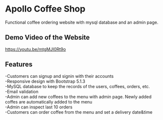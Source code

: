 # Apollo Coffee Shop

Functional coffee ordering website with mysql database and an admin page.

## Demo Video of the Website
https://youtu.be/mtgMJI0Rt9o

## Features
-Customers can signup and signin with their accounts  
-Responsive design with Bootstrap 5.1.3  
-MySQL database to keep the records of the users, coffees, orders, etc.  
-Email validation  
-Admin can add new coffees to the menu with admin page. Newly added coffes are automatically added to the menu  
-Admin can inspect last 10 orders  
-Customers can order coffee from the menu and set a delivery date&time  



